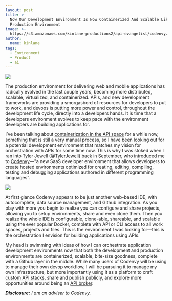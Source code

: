 ```yaml
---
layout: post
title: >-
  Now Our Development Environment Is Now Containerized And Scalable Like Our
  Production Environment
image: >-
  https://s3.amazonaws.com/kinlane-productions2/api-evangelist/codenvy/codenvy-logo.jpg
author:
  name: kinlane
tags:
  - Environment
  - Product
  - ai
---
```

[![](https://s3.amazonaws.com/kinlane-productions2/api-evangelist/codenvy/codenvy-logo.jpg)](http://codenvy.com)

The production environment for delivering web and mobile applications has radically evolved in the last couple years, becoming more distributed, scalable, virtualized, and containerized. APIs, and new development frameworks are providing a smorgasbord of resources for developers to put to work, and devops is putting more power and control, throughout the development life cycle, directly into a developers hands. It is time that a developers environment evolves to keep pace with the environment developers are building applications for.

I’ve been talking about [containerization in the API space](http://apievangelist.com/2014/04/07/containers-will-do-for-apis-what-apis-do-for-companies/) for a while now, something that is still a very manual process, so I have been looking out for a potential development environment that matches my vision for orchestration with APIs for some time now. This is why I was stoked when I ran into Tyler Jewell ([@TylerJewell](https://twitter.com/TylerJewell)) back in September, who introduced me to [Codenvy](http://codenvy.co)—"a new SaaS developer environment that allows developers to create hosted environments optimized for creating, editing, compiling, testing and debugging applications authored in different programming languages”.

[![](https://s3.amazonaws.com/kinlane-productions2/api-evangelist/codenvy/codenvy-api-ide-screenshot.png)](http://codenvy.com)

At first glance Codenvy appears to be just another web-based IDE, with autocomplete, data source management, and Github integration. As you play with more you begin to realize you can configure and share projects, allowing you to setup environments, share and even clone them. Then you realize the whole IDE is configurable, clone-able, shareable, and scalable using the ever popular Docker, complete with API or CLI access to all work spaces, projects and files. This is the environment I was looking for—this is the orchestration I envision for building applications using APIs.

My head is swimming with ideas of how I can orchestrate application development environments now that both the development and production environments are containerized, scalable, bite-size goodness, complete with a Github layer in the middle. While many users of Codenvy will be using to manage their own devop workflow, I will be pursuing it to manage my own infrastructure, but more importantly using it as a platform to craft [custom API stacks](http://apievangelist.com/2013/01/28/virtualized-api-stacks/), share and publish publicly, and explore more opportunities around being an [API broker](http://apievangelist.com/2014/10/10/exploring-the-possibilities-of-being-an-api-broker/).

_**Disclosure:** I am an adviser to Codenvy._